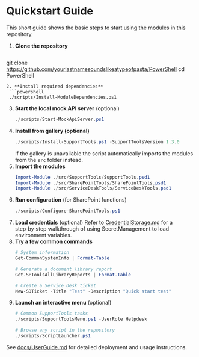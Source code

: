 # Quickstart Guide

This short guide shows the basic steps to start using the modules in this repository.

1. **Clone the repository**
   ```powershell
 git clone https://github.com/yourlastnamesoundslikeatypeofpasta/PowerShell
 cd PowerShell
  ```
2. **Install required dependencies**
   ```powershell
   ./scripts/Install-ModuleDependencies.ps1
   ```
3. **Start the local mock API server** (optional)
   ```powershell
   ./scripts/Start-MockApiServer.ps1
   ```
4. **Install from gallery (optional)**
   ```powershell
   ./scripts/Install-SupportTools.ps1 -SupportToolsVersion 1.3.0
   ```
   If the gallery is unavailable the script automatically imports the modules
   from the `src` folder instead.
5. **Import the modules**
   ```powershell
   Import-Module ./src/SupportTools/SupportTools.psd1
   Import-Module ./src/SharePointTools/SharePointTools.psd1
   Import-Module ./src/ServiceDeskTools/ServiceDeskTools.psd1
   ```
6. **Run configuration** (for SharePoint functions)
   ```powershell
   ./scripts/Configure-SharePointTools.ps1
   ```
7. **Load credentials** (optional)
   Refer to [CredentialStorage.md](CredentialStorage.md) for a step‑by‑step
   walkthrough of using SecretManagement to load environment variables.
8. **Try a few common commands**
   ```powershell
   # System information
   Get-CommonSystemInfo | Format-Table

   # Generate a document library report
   Get-SPToolsAllLibraryReports | Format-Table

   # Create a Service Desk ticket
   New-SDTicket -Title "Test" -Description "Quick start test"
   ```
9. **Launch an interactive menu** (optional)
   ```powershell
   # Common SupportTools tasks
   ./scripts/SupportToolsMenu.ps1 -UserRole Helpdesk

   # Browse any script in the repository
   ./scripts/ScriptLauncher.ps1
   ```

See [docs/UserGuide.md](UserGuide.md) for detailed deployment and usage instructions.
